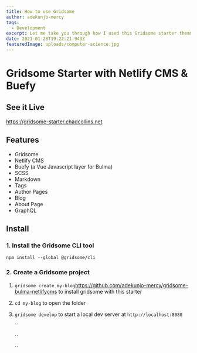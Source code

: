 ```yaml
---
title: How to use Gridsome
author: adekunjo-mercy
tags:
  - Development
excerpt: Let me take you through how I used this Gridsome starter themme.
date: 2021-01-28T19:22:21.943Z
featuredImage: uploads/computer-science.jpg
---
```


# Gridsome Starter with Netlify CMS & Buefy

## See it Live

https://gridsome-starter.chadcollins.net

## Features

- Gridsome
- Netlify CMS
- Buefy (a Vue Javascript layer for Bulma)
- SCSS
- Markdown
- Tags
- Author Pages
- Blog
- About Page
- GraphQL

## Install

### 1. Install the Gridsome CLI tool

`npm install --global @gridsome/cli`

### 2. Create a Gridsome project

1. `gridsome create my-blog`https://github.com/adekunjo-mercy/gridsome-bulma-netlifycms to install gridsome with this starter
2. `cd my-blog` to open the folder
3. `gridsome develop` to start a local dev server at `http://localhost:8080`

   ``

   ``

   ``
